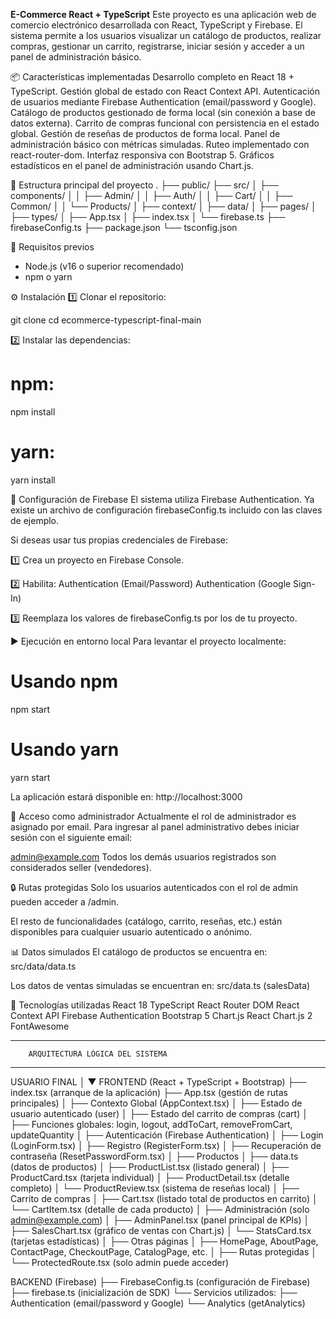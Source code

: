 **E-Commerce React + TypeScript**
Este proyecto es una aplicación web de comercio electrónico desarrollada con React, TypeScript y Firebase. El sistema permite a los usuarios visualizar un catálogo de productos, realizar compras, gestionar un carrito, registrarse, iniciar sesión y acceder a un panel de administración básico.

📦 Características implementadas
Desarrollo completo en React 18 + TypeScript.
Gestión global de estado con React Context API.
Autenticación de usuarios mediante Firebase Authentication (email/password y Google).
Catálogo de productos gestionado de forma local (sin conexión a base de datos externa).
Carrito de compras funcional con persistencia en el estado global.
Gestión de reseñas de productos de forma local.
Panel de administración básico con métricas simuladas.
Ruteo implementado con react-router-dom.
Interfaz responsiva con Bootstrap 5.
Gráficos estadísticos en el panel de administración usando Chart.js.

📂 Estructura principal del proyecto
.
├── public/
├── src/
│   ├── components/
│   │   ├── Admin/
│   │   ├── Auth/
│   │   ├── Cart/
│   │   ├── Common/
│   │   └── Products/
│   ├── context/
│   ├── data/
│   ├── pages/
│   ├── types/
│   ├── App.tsx
│   ├── index.tsx
│   └── firebase.ts
├── firebaseConfig.ts
├── package.json
└── tsconfig.json

🚀 Requisitos previos
- Node.js (v16 o superior recomendado)
- npm o yarn

⚙ Instalación
1️⃣ Clonar el repositorio:

git clone <url-del-repositorio>
cd ecommerce-typescript-final-main

2️⃣ Instalar las dependencias:
# npm:
npm install

# yarn:
yarn install

🔐 Configuración de Firebase
El sistema utiliza Firebase Authentication. Ya existe un archivo de configuración firebaseConfig.ts incluido con las claves de ejemplo.

Si deseas usar tus propias credenciales de Firebase:

1️⃣ Crea un proyecto en Firebase Console.

2️⃣ Habilita:
Authentication (Email/Password)
Authentication (Google Sign-In)

3️⃣ Reemplaza los valores de firebaseConfig.ts por los de tu proyecto.

▶ Ejecución en entorno local
Para levantar el proyecto localmente:

# Usando npm
npm start

# Usando yarn
yarn start

La aplicación estará disponible en:
http://localhost:3000

👤 Acceso como administrador
Actualmente el rol de administrador es asignado por email. Para ingresar al panel administrativo debes iniciar sesión con el siguiente email:

admin@example.com
Todos los demás usuarios registrados son considerados seller (vendedores).

🔒 Rutas protegidas
Solo los usuarios autenticados con el rol de admin pueden acceder a /admin.

El resto de funcionalidades (catálogo, carrito, reseñas, etc.) están disponibles para cualquier usuario autenticado o anónimo.

📊 Datos simulados
El catálogo de productos se encuentra en:
src/data/data.ts

Los datos de ventas simuladas se encuentran en:
src/data.ts (salesData)

📌 Tecnologías utilizadas
React 18
TypeScript
React Router DOM
React Context API
Firebase Authentication
Bootstrap 5
Chart.js
React Chart.js 2
FontAwesome 


----------------------------------------------------
        ARQUITECTURA LÓGICA DEL SISTEMA 
----------------------------------------------------

USUARIO FINAL
    │
    ▼
FRONTEND (React + TypeScript + Bootstrap)
    ├── index.tsx (arranque de la aplicación)
    ├── App.tsx (gestión de rutas principales)
    │
    ├── Contexto Global (AppContext.tsx)
    │       ├── Estado de usuario autenticado (user)
    │       ├── Estado del carrito de compras (cart)
    │       ├── Funciones globales: login, logout, addToCart, removeFromCart, updateQuantity
    │
    ├── Autenticación (Firebase Authentication)
    │       ├── Login (LoginForm.tsx)
    │       ├── Registro (RegisterForm.tsx)
    │       ├── Recuperación de contraseña (ResetPasswordForm.tsx)
    │
    ├── Productos
    │       ├── data.ts (datos de productos)
    │       ├── ProductList.tsx (listado general)
    │       ├── ProductCard.tsx (tarjeta individual)
    │       ├── ProductDetail.tsx (detalle completo)
    │       └── ProductReview.tsx (sistema de reseñas local)
    │
    ├── Carrito de compras
    │       ├── Cart.tsx (listado total de productos en carrito)
    │       └── CartItem.tsx (detalle de cada producto)
    │
    ├── Administración (solo admin@example.com)
    │       ├── AdminPanel.tsx (panel principal de KPIs)
    │       ├── SalesChart.tsx (gráfico de ventas con Chart.js)
    │       └── StatsCard.tsx (tarjetas estadísticas)
    │
    ├── Otras páginas
    │       ├── HomePage, AboutPage, ContactPage, CheckoutPage, CatalogPage, etc.
    │
    ├── Rutas protegidas
    │       └── ProtectedRoute.tsx (solo admin puede acceder)

BACKEND (Firebase)
    ├── FirebaseConfig.ts (configuración de Firebase)
    ├── firebase.ts (inicialización de SDK)
    └── Servicios utilizados:
            ├── Authentication (email/password y Google)
            └── Analytics (getAnalytics)



